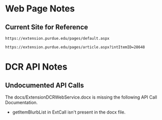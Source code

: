 
# Web Page Notes

## Current Site for Reference

`https://extension.purdue.edu/pages/default.aspx`

`https://extension.purdue.edu/pages/article.aspx?intItemID=28648`

# DCR API Notes

## Undocumented API Calls

The docs/ExtensionDCRWebService.docx is missing the following API Call Documentation.

* getItemBlurbList in ExtCall isn't present in the docx file.